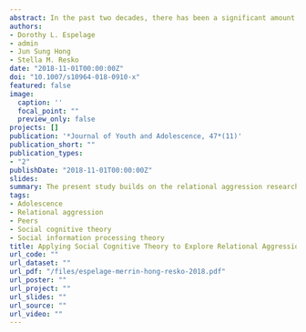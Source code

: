 ```yaml
---
abstract: In the past two decades, there has been a significant amount of research on children’s relational aggression, which has been found to be associated with psychosocial problems. Longitudinal studies have examined changes in relational aggression during early adolescence in relation to individual characteristics; however, most studies compare individual differences between people with regard to rates of relational aggression. A shortcoming to the current literature is the lack of studies that use a multilevel approach to examine individual differences (between-person) as well as the extent to which individuals deviate from their own typical levels (within-person) over time. In this study, within- and between-person psychological and peer-related predictors of rates of relational aggression over time were examined. Participants included 1,655 students in 5th–8th grade (mean age - 13.01) from four public middle schools in the Midwest, which consisted 828 females and 827 males. In terms of race and ethnicity, 819 (49.5%) were African Americans, followed by 571 (34.5%) Whites, and 265 (16%) Others. Longitudinal data were collected over four waves across two years of middle school. The findings indicated that contrary to the hypothesis that relational aggression would increase over time, there was no significant growth across time. Age, gender, and race were not associated with relational aggression over time; however, consistent with the Social Cognitive Theory, changes in within-person impulsivity, anger, and peer delinquency were all positively related to increases in relational aggression. At the between-person level of analysis, depressive symptoms and peer delinquency were related to relational aggression. Findings suggest that school-based programs that address anger management, impulsivity, empathy, and victimization could help prevent relational aggression.
authors:
- Dorothy L. Espelage
- admin
- Jun Sung Hong
- Stella M. Resko
date: "2018-11-01T00:00:00Z"
doi: "10.1007/s10964-018-0910-x"
featured: false
image:
  caption: ''
  focal_point: ""
  preview_only: false
projects: []
publication: '*Journal of Youth and Adolescence, 47*(11)'
publication_short: ""
publication_types:
- "2"
publishDate: "2018-11-01T00:00:00Z"
slides: 
summary: The present study builds on the relational aggression research among adolescents by longitudinally exploring individual and interpersonal factors identified through social cognitive theory and social infor- mation processing theory.
tags:
- Adolescence
- Relational aggression
- Peers
- Social cognitive theory
- Social information processing theory
title: Applying Social Cognitive Theory to Explore Relational Aggression across Early Adolescence - A Within- and Between-Person Analysis
url_code: ""
url_dataset: ""
url_pdf: "/files/espelage-merrin-hong-resko-2018.pdf"
url_poster: ""
url_project: ""
url_slides: ""
url_source: ""
url_video: ""
---
```

